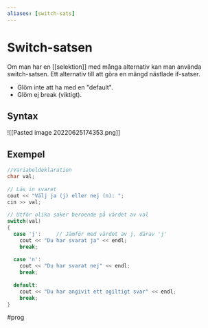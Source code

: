 ```yaml
---
aliases: [switch-sats]
---
```


# Switch-satsen
Om man har en [[selektion]] med många alternativ kan man använda switch-satsen. Ett alternativ till att göra en mängd nästlade if-satser.
- Glöm inte att ha med en "default".
- Glöm ej break (viktigt).
## Syntax
![[Pasted image 20220625174353.png]]

## Exempel
```c
//Variabeldeklaration  
char val;            
  
// Läs in svaret  
cout << "Välj ja (j) eller nej (n): ";  
cin >> val;  
  
// Utför olika saker beroende på värdet av val  
switch(val)  
{  
  case 'j':     // Jämför med värdet av j, därav 'j'  
    cout << "Du har svarat ja" << endl;  
    break;  
  
  case 'n':  
    cout << "Du har svarat nej" << endl;  
    break;  
  
  default:  
    cout << "Du har angivit ett ogiltigt svar" << endl;  
    break;  
}
```

#prog